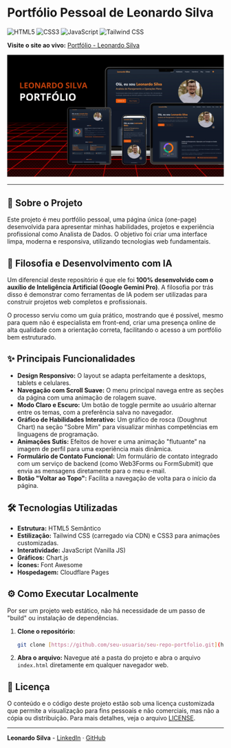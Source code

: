 # Portfólio Pessoal de Leonardo Silva

![HTML5](https://img.shields.io/badge/HTML5-E34F26?style=for-the-badge&logo=html5&logoColor=white)
![CSS3](https://img.shields.io/badge/CSS3-1572B6?style=for-the-badge&logo=css3&logoColor=white)
![JavaScript](https://img.shields.io/badge/JavaScript-F7DF1E?style=for-the-badge&logo=javascript&logoColor=black)
![Tailwind CSS](https://img.shields.io/badge/Tailwind_CSS-38B2AC?style=for-the-badge&logo=tailwind-css&logoColor=white)

**Visite o site ao vivo:** [Portfólio - Leonardo Silva](https://oleonardof.github.io/meu-portfolio/)

![Screenshot do Portfólio](assets/images/portfolio.png)

---

## 🚀 Sobre o Projeto

Este projeto é meu portfólio pessoal, uma página única (one-page) desenvolvida para apresentar minhas habilidades, projetos e experiência profissional como Analista de Dados. O objetivo foi criar uma interface limpa, moderna e responsiva, utilizando tecnologias web fundamentais.

## 🤖 Filosofia e Desenvolvimento com IA

Um diferencial deste repositório é que ele foi **100% desenvolvido com o auxílio de Inteligência Artificial (Google Gemini Pro)**. A filosofia por trás disso é demonstrar como ferramentas de IA podem ser utilizadas para construir projetos web completos e profissionais.

O processo serviu como um guia prático, mostrando que é possível, mesmo para quem não é especialista em front-end, criar uma presença online de alta qualidade com a orientação correta, facilitando o acesso a um portfólio bem estruturado.

## ✨ Principais Funcionalidades

* **Design Responsivo:** O layout se adapta perfeitamente a desktops, tablets e celulares.
* **Navegação com Scroll Suave:** O menu principal navega entre as seções da página com uma animação de rolagem suave.
* **Modo Claro e Escuro:** Um botão de toggle permite ao usuário alternar entre os temas, com a preferência salva no navegador.
* **Gráfico de Habilidades Interativo:** Um gráfico de rosca (Doughnut Chart) na seção "Sobre Mim" para visualizar minhas competências em linguagens de programação.
* **Animações Sutis:** Efeitos de hover e uma animação "flutuante" na imagem de perfil para uma experiência mais dinâmica.
* **Formulário de Contato Funcional:** Um formulário de contato integrado com um serviço de backend (como Web3Forms ou FormSubmit) que envia as mensagens diretamente para o meu e-mail.
* **Botão "Voltar ao Topo":** Facilita a navegação de volta para o início da página.

## 🛠️ Tecnologias Utilizadas

* **Estrutura:** HTML5 Semântico
* **Estilização:** Tailwind CSS (carregado via CDN) e CSS3 para animações customizadas.
* **Interatividade:** JavaScript (Vanilla JS)
* **Gráficos:** Chart.js
* **Ícones:** Font Awesome
* **Hospedagem:** Cloudflare Pages

## ⚙️ Como Executar Localmente

Por ser um projeto web estático, não há necessidade de um passo de "build" ou instalação de dependências.

1.  **Clone o repositório:**
    ```bash
    git clone [https://github.com/seu-usuario/seu-repo-portfolio.git](https://github.com/seu-usuario/seu-repo-portfolio.git)
    ```
2.  **Abra o arquivo:** Navegue até a pasta do projeto e abra o arquivo `index.html` diretamente em qualquer navegador web.

## 📜 Licença

O conteúdo e o código deste projeto estão sob uma licença customizada que permite a visualização para fins pessoais e não comerciais, mas não a cópia ou distribuição. Para mais detalhes, veja o arquivo [LICENSE](LICENSE).

---

**Leonardo Silva** - [LinkedIn](https://www.linkedin.com/in/oleonardof/) · [GitHub](https://github.com/oleonardof)
